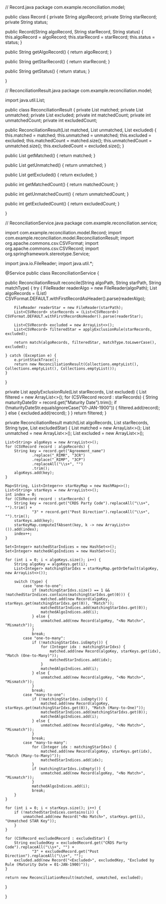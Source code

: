 // Record.java package com.example.reconciliation.model;

public class Record { private String algoRecord; private String starRecord; private String status;

public Record(String algoRecord, String starRecord, String status) {
    this.algoRecord = algoRecord;
    this.starRecord = starRecord;
    this.status = status;
}

public String getAlgoRecord() {
    return algoRecord;
}

public String getStarRecord() {
    return starRecord;
}

public String getStatus() {
    return status;
}

}

// ReconciliationResult.java package com.example.reconciliation.model;

import java.util.List;

public class ReconciliationResult { private List<Record> matched; private List<Record> unmatched; private List<Record> excluded; private int matchedCount; private int unmatchedCount; private int excludedCount;

public ReconciliationResult(List<Record> matched, List<Record> unmatched, List<Record> excluded) {
    this.matched = matched;
    this.unmatched = unmatched;
    this.excluded = excluded;
    this.matchedCount = matched.size();
    this.unmatchedCount = unmatched.size();
    this.excludedCount = excluded.size();
}

public List<Record> getMatched() {
    return matched;
}

public List<Record> getUnmatched() {
    return unmatched;
}

public List<Record> getExcluded() {
    return excluded;
}

public int getMatchedCount() {
    return matchedCount;
}

public int getUnmatchedCount() {
    return unmatchedCount;
}

public int getExcludedCount() {
    return excludedCount;
}

}

// ReconciliationService.java package com.example.reconciliation.service;

import com.example.reconciliation.model.Record; import com.example.reconciliation.model.ReconciliationResult; import org.apache.commons.csv.CSVFormat; import org.apache.commons.csv.CSVRecord; import org.springframework.stereotype.Service;

import java.io.FileReader; import java.util.*;

@Service public class ReconciliationService {

public ReconciliationResult reconcile(String algoPath, String starPath, String matchType) {
    try {
        FileReader readerAlgo = new FileReader(algoPath);
        List<CSVRecord> algoRecords = (List<CSVRecord>) CSVFormat.DEFAULT.withFirstRecordAsHeader().parse(readerAlgo);

        FileReader readerStar = new FileReader(starPath);
        List<CSVRecord> starRecords = (List<CSVRecord>) CSVFormat.DEFAULT.withFirstRecordAsHeader().parse(readerStar);

        List<CSVRecord> excluded = new ArrayList<>();
        List<CSVRecord> filteredStar = applyExclusionRule(starRecords, excluded);

        return match(algoRecords, filteredStar, matchType.toLowerCase(), excluded);

    } catch (Exception e) {
        e.printStackTrace();
        return new ReconciliationResult(Collections.emptyList(), Collections.emptyList(), Collections.emptyList());
    }
}

private List<CSVRecord> applyExclusionRule(List<CSVRecord> starRecords, List<CSVRecord> excluded) {
    List<CSVRecord> filtered = new ArrayList<>();
    for (CSVRecord record : starRecords) {
        String maturityDateStr = record.get("Maturity Date").trim();
        if (!maturityDateStr.equalsIgnoreCase("01-JAN-1900")) {
            filtered.add(record);
        } else {
            excluded.add(record);
        }
    }
    return filtered;
}

private ReconciliationResult match(List<CSVRecord> algoRecords, List<CSVRecord> starRecords, String type, List<CSVRecord> excludedStar) {
    List<Record> matched = new ArrayList<>();
    List<Record> unmatched = new ArrayList<>();
    List<Record> excluded = new ArrayList<>();

    List<String> algoKeys = new ArrayList<>();
    for (CSVRecord record : algoRecords) {
        String key = record.get("Agreement_name")
                .replace("_RIMR", "3CR")
                .replace("_RIMP", "3CP")
                .replaceAll("\\s+", "")
                .trim();
        algoKeys.add(key);
    }

    Map<String, List<Integer>> starKeyMap = new HashMap<>();
    List<String> starKeys = new ArrayList<>();
    int index = 0;
    for (CSVRecord record : starRecords) {
        String key = record.get("CRDS Party Code").replaceAll("\\s+", "").trim() +
                "3" + record.get("Post Direction").replaceAll("\\s+", "").trim();
        starKeys.add(key);
        starKeyMap.computeIfAbsent(key, k -> new ArrayList<>()).add(index);
        index++;
    }

    Set<Integer> matchedStarIndices = new HashSet<>();
    Set<Integer> matchedAlgoIndices = new HashSet<>();

    for (int i = 0; i < algoKeys.size(); i++) {
        String algoKey = algoKeys.get(i);
        List<Integer> matchingStarIdxs = starKeyMap.getOrDefault(algoKey, new ArrayList<>());

        switch (type) {
            case "one-to-one":
                if (matchingStarIdxs.size() == 1 && !matchedStarIndices.contains(matchingStarIdxs.get(0))) {
                    matched.add(new Record(algoKey, starKeys.get(matchingStarIdxs.get(0)), "Match"));
                    matchedStarIndices.add(matchingStarIdxs.get(0));
                    matchedAlgoIndices.add(i);
                } else {
                    unmatched.add(new Record(algoKey, "<No Match>", "Mismatch"));
                }
                break;
            case "one-to-many":
                if (!matchingStarIdxs.isEmpty()) {
                    for (Integer idx : matchingStarIdxs) {
                        matched.add(new Record(algoKey, starKeys.get(idx), "Match (One-to-Many)"));
                        matchedStarIndices.add(idx);
                    }
                    matchedAlgoIndices.add(i);
                } else {
                    unmatched.add(new Record(algoKey, "<No Match>", "Mismatch"));
                }
                break;
            case "many-to-one":
                if (!matchingStarIdxs.isEmpty()) {
                    matched.add(new Record(algoKey, starKeys.get(matchingStarIdxs.get(0)), "Match (Many-to-One)"));
                    matchedStarIndices.add(matchingStarIdxs.get(0));
                    matchedAlgoIndices.add(i);
                } else {
                    unmatched.add(new Record(algoKey, "<No Match>", "Mismatch"));
                }
                break;
            case "many-to-many":
                for (Integer idx : matchingStarIdxs) {
                    matched.add(new Record(algoKey, starKeys.get(idx), "Match (Many-to-Many)"));
                    matchedStarIndices.add(idx);
                }
                if (matchingStarIdxs.isEmpty()) {
                    unmatched.add(new Record(algoKey, "<No Match>", "Mismatch"));
                }
                matchedAlgoIndices.add(i);
                break;
        }
    }

    for (int i = 0; i < starKeys.size(); i++) {
        if (!matchedStarIndices.contains(i)) {
            unmatched.add(new Record("<No Match>", starKeys.get(i), "Unmatched STAR Key"));
        }
    }

    for (CSVRecord excludedRecord : excludedStar) {
        String excludedKey = excludedRecord.get("CRDS Party Code").replaceAll("\\s+", "") +
                "3" + excludedRecord.get("Post Direction").replaceAll("\\s+", "");
        excluded.add(new Record("<Excluded>", excludedKey, "Excluded by Rule (Maturity Date = 01-JAN-1900)"));
    }

    return new ReconciliationResult(matched, unmatched, excluded);
}

}
